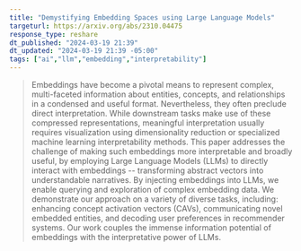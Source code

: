```yaml
---
title: "Demystifying Embedding Spaces using Large Language Models"
targeturl: https://arxiv.org/abs/2310.04475
response_type: reshare
dt_published: "2024-03-19 21:39"
dt_updated: "2024-03-19 21:39 -05:00"
tags: ["ai","llm","embedding","interpretability"]
---
```


> Embeddings have become a pivotal means to represent complex, multi-faceted information about entities, concepts, and relationships in a condensed and useful format. Nevertheless, they often preclude direct interpretation. While downstream tasks make use of these compressed representations, meaningful interpretation usually requires visualization using dimensionality reduction or specialized machine learning interpretability methods. This paper addresses the challenge of making such embeddings more interpretable and broadly useful, by employing Large Language Models (LLMs) to directly interact with embeddings -- transforming abstract vectors into understandable narratives. By injecting embeddings into LLMs, we enable querying and exploration of complex embedding data. We demonstrate our approach on a variety of diverse tasks, including: enhancing concept activation vectors (CAVs), communicating novel embedded entities, and decoding user preferences in recommender systems. Our work couples the immense information potential of embeddings with the interpretative power of LLMs. 